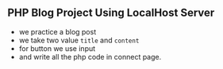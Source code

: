 ## PHP Blog Project Using LocalHost Server
- we practice a blog post
- we take two value `title` and `content` 
- for button we use  input 
- and write all the php code in connect page. 
